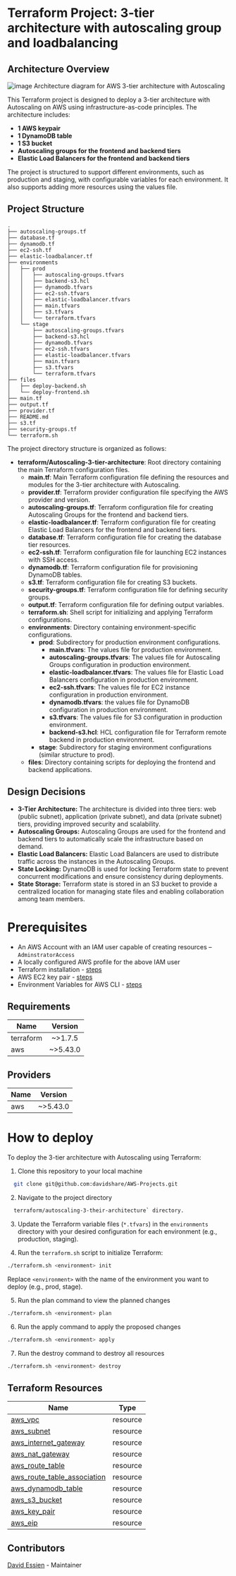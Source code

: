 # Terraform Project: 3-tier architecture with autoscaling group and loadbalancing
## Architecture Overview
![image Architecture diagram for AWS 3-tier architecture with Autoscaling](../../images/AWS%203-tier%20architecture%20with%20Autoscaling.svg)

This Terraform project is designed to deploy a 3-tier architecture with Autoscaling on AWS using infrastructure-as-code principles. The architecture includes:

- **1 AWS keypair**
- **1 DynamoDB table**
- **1 S3 bucket**
- **Autoscaling groups for the frontend and backend tiers**
- **Elastic Load Balancers for the frontend and backend tiers**

The project is structured to support different environments, such as production and staging, with configurable variables for each environment. It also supports adding more resources using the values file.

## Project Structure
```
.
├── autoscaling-groups.tf
├── database.tf
├── dynamodb.tf
├── ec2-ssh.tf
├── elastic-loadbalancer.tf
├── environments
│   ├── prod
│   │   ├── autoscaling-groups.tfvars
│   │   ├── backend-s3.hcl
│   │   ├── dynamodb.tfvars
│   │   ├── ec2-ssh.tfvars
│   │   ├── elastic-loadbalancer.tfvars
│   │   ├── main.tfvars
│   │   ├── s3.tfvars
│   │   └── terraform.tfvars
│   └── stage
│       ├── autoscaling-groups.tfvars
│       ├── backend-s3.hcl
│       ├── dynamodb.tfvars
│       ├── ec2-ssh.tfvars
│       ├── elastic-loadbalancer.tfvars
│       ├── main.tfvars
│       ├── s3.tfvars
│       └── terraform.tfvars
├── files
│   ├── deploy-backend.sh
│   └── deploy-frontend.sh
├── main.tf
├── output.tf
├── provider.tf
├── README.md
├── s3.tf
├── security-groups.tf
└── terraform.sh
```

The project directory structure is organized as follows:

- **terraform/Autoscaling-3-tier-architecture**: Root directory containing the main Terraform configuration files.
  - **main.tf**: Main Terraform configuration file defining the resources and modules for the 3-tier architecture with Autoscaling.
  - **provider.tf**: Terraform provider configuration file specifying the AWS provider and version.
  - **autoscaling-groups.tf**: Terraform configuration file for creating Autoscaling Groups for the frontend and backend tiers.
  - **elastic-loadbalancer.tf**: Terraform configuration file for creating Elastic Load Balancers for the frontend and backend tiers.
  - **database.tf**: Terraform configuration file for creating the database tier resources.
  - **ec2-ssh.tf**: Terraform configuration file for launching EC2 instances with SSH access.
  - **dynamodb.tf**: Terraform configuration file for provisioning DynamoDB tables.
  - **s3.tf**: Terraform configuration file for creating S3 buckets.
  - **security-groups.tf**: Terraform configuration file for defining security groups.
  - **output.tf**: Terraform configuration file for defining output variables.
  - **terraform.sh**: Shell script for initializing and applying Terraform configurations.
  - **environments**: Directory containing environment-specific configurations.
    - **prod**: Subdirectory for production environment configurations.
      - **main.tfvars**: The values file for production environment.
      - **autoscaling-groups.tfvars**: The values file for Autoscaling Groups configuration in production environment.
      - **elastic-loadbalancer.tfvars**: The values file for Elastic Load Balancers configuration in production environment.
      - **ec2-ssh.tfvars**: The values file for EC2 instance configuration in production environment.
      - **dynamodb.tfvars**: the values file for DynamoDB configuration in production environment.
      - **s3.tfvars**: The values file for S3 configuration in production environment.
      - **backend-s3.hcl**: HCL configuration file for Terraform remote backend in production environment.
    - **stage**: Subdirectory for staging environment configurations (similar structure to prod).
  - **files**: Directory containing scripts for deploying the frontend and backend applications.

## Design Decisions
- **3-Tier Architecture:** The architecture is divided into three tiers: web (public subnet), application (private subnet), and data (private subnet) tiers, providing improved security and scalability.
- **Autoscaling Groups:** Autoscaling Groups are used for the frontend and backend tiers to automatically scale the infrastructure based on demand.
- **Elastic Load Balancers:** Elastic Load Balancers are used to distribute traffic across the instances in the Autoscaling Groups.
- **State Locking:** DynamoDB is used for locking Terraform state to prevent concurrent modifications and ensure consistency during deployments.
- **State Storage:** Terraform state is stored in an S3 bucket to provide a centralized location for managing state files and enabling collaboration among team members.

# Prerequisites
* An AWS Account with an IAM user capable of creating resources – `AdminstratorAccess`
* A locally configured AWS profile for the above IAM user
* Terraform installation - [steps](https://learn.hashicorp.com/tutorials/terraform/install-cli)
* AWS EC2 key pair - [steps](https://docs.aws.amazon.com/AWSEC2/latest/UserGuide/ec2-key-pairs.html)
* Environment Variables for AWS CLI - [steps](https://docs.aws.amazon.com/cli/latest/userguide/cli-configure-envvars.html)

## Requirements
| Name          | Version       |
| ------------- |:-------------:|
| terraform     | ~>1.7.5       |
| aws           | ~>5.43.0      |

## Providers
| Name          | Version       |
| ------------- |:-------------:|
| aws           | ~>5.43.0      |

# How to deploy

To deploy the 3-tier architecture with Autoscaling using Terraform:

1. Clone this repository to your local machine 
```bash
  git clone git@github.com:davidshare/AWS-Projects.git
```
2. Navigate to the project directory
```bash
  terraform/autoscaling-3-their-architecture` directory.
```
3. Update the Terraform variable files (`*.tfvars`) in the `environments` directory with your desired configuration for each environment (e.g., production, staging).
   
4. Run the `terraform.sh` script to initialize Terraform:

```bash
./terraform.sh <environment> init
```

Replace `<environment>` with the name of the environment you want to deploy (e.g., prod, stage).

5. Run the plan command to view the planned changes

```bash
./terraform.sh <environment> plan
```

6. Run the apply command to apply the proposed changes

```bash
./terraform.sh <environment> apply
```

7. Run the destroy command to destroy all resources

```bash
./terraform.sh <environment> destroy
```

## Terraform Resources
| Name          | Type       |
| ------------- |:-------------:|
| [aws_vpc](https://registry.terraform.io/providers/hashicorp/aws/latest/docs/resources/vpc) | resource |
| [aws_subnet](https://registry.terraform.io/providers/hashicorp/aws/latest/docs/resources/subnet) | resource |
| [aws_internet_gateway](https://registry.terraform.io/providers/hashicorp/aws/latest/docs/resources/internet_gateway) | resource |
| [aws_nat_gateway](https://registry.terraform.io/providers/hashicorp/aws/latest/docs/resources/nat_gateway) | resource |
| [aws_route_table](https://registry.terraform.io/providers/hashicorp/aws/latest/docs/resources/route_table) | resource |
| [aws_route_table_association](https://registry.terraform.io/providers/hashicorp/aws/latest/docs/resources/route_table_association) | resource |
| [aws_dynamodb_table](https://registry.terraform.io/providers/hashicorp/aws/latest/docs/resources/dynamodb_table) | resource |
| [aws_s3_bucket](https://registry.terraform.io/providers/hashicorp/aws/latest/docs/resources/s3_bucket) | resource |
| [aws_key_pair](https://registry.terraform.io/providers/hashicorp/aws/latest/docs/resources/key_pair) | resource |
| [aws_eip](https://registry.terraform.io/providers/hashicorp/aws/latest/docs/resources/eip) | resource |

## Contributors
[David Essien](https://github.com/davidshare) - Maintainer